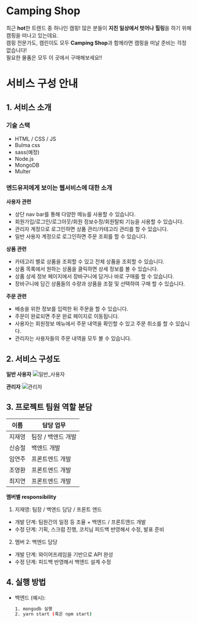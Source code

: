 # Camping Shop
최근 **hot**한 트렌드 중 하나인 캠핑! 많은 분들이 **지친 일상에서 벗어나 힐링**을 하기 위해 캠핑을 떠나고 있는데요. <br> 캠핑 전문가도, 캠린이도 모두 **Camping Shop**과 함께라면 캠핑을 떠날 준비는 걱정 없습니다! <br> 필요한 물품은 모두 이 곳에서 구매해보세요!!

# 서비스 구성 안내
## 1. 서비스 소개
### **기술 스택**
  - HTML / CSS / JS
  - Bulma css
  - sass(예정)
  - Node.js
  - MongoDB
  - Multer

### **엔드유저에게 보이는 웹서비스에 대한 소개**
**사용자 관련**
  - 상단 nav bar를 통해 다양한 메뉴를 사용할 수 있습니다.
  - 회원가입/로그인/로그아웃/회원 정보수정/회원탈퇴 기능을 사용할 수 있습니다.
  - 관리자 계정으로 로그인하면 상품 관리/카테고리 관리를 할 수 있습니다.
  - 일반 사용자 계정으로 로그인하면 주문 조회를 할 수 있습니다.

**상품 관련**
  - 카테고리 별로 상품을 조회할 수 있고 전체 상품을 조회할 수 있습니다.
  - 상품 목록에서 원하는 상품을 클릭하면 상세 정보를 볼 수 있습니다.
  - 상품 상세 정보 페이지에서 장바구니에 담거나 바로 구매를 할 수 있습니다.
  - 장바구니에 담긴 상품들의 수량과 상품을 조절 및 선택하여 구매 할 수 있습니다.

**주문 관련**
  - 배송을 위한 정보를 입력한 뒤 주문을 할 수 있습니다.
  - 주문이 완료되면 주문 완료 페이지로 이동됩니다.
  - 사용자는 회원정보 메뉴에서 주문 내역을 확인할 수 있고 주문 취소를 할 수 있습니다.
  - 관리자는 사용자들의 주문 내역을 모두 볼 수 있습니다.
## 2. 서비스 구성도
  **일반 사용자**
  ![일반_사용자](/uploads/3da6243b7b9d835582f8e61db6515bf8/일반_사용자.png)
  
  **관리자**
  ![관리자](/uploads/9dbc697e670304083d97ca4f4220e778/관리자.png)<br>
## 3. 프로젝트 팀원 역할 분담
| 이름 | 담당 업무 |
| ------ | ------ |
| 지재영 | 팀장 / 백엔드 개발 |
| 신승철 | 백엔드 개발 |
| 임연주 | 프론트엔드 개발 |
| 조영환 | 프론트엔드 개발 |
| 최지연 | 프론트엔드 개발 |

**멤버별 responsibility**
1. 지재영: 팀장 / 백엔드 담당 / 프론트 엔드 
- 개발 단계: 팀원간의 일정 등 조율 + 백엔드 / 프론트엔드 개발
- 수정 단계: 기획, 스크럼 진행, 코치님 피드백 반영해서 수정, 발표 준비
2. 멤버 2: 백엔드 담당
- 개발 단계: 와이어프레임을 기반으로 API 완성
- 수정 단계: 피드백 반영해서 백엔드 설계 수정
## 4. 실행 방법
- 백엔드 (예시):
  ```bash
  1. mongodb 실행
  2. yarn start (혹은 npm start)
  ```
